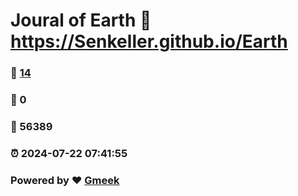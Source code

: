 # Joural of Earth :link: https://Senkeller.github.io/Earth 
### :page_facing_up: [14](https://Senkeller.github.io/Earth/tag.html) 
### :speech_balloon: 0 
### :hibiscus: 56389 
### :alarm_clock: 2024-07-22 07:41:55 
### Powered by :heart: [Gmeek](https://github.com/Meekdai/Gmeek)
